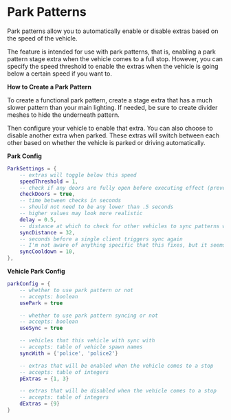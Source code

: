 # Park Patterns

Park patterns allow you to automatically enable or disable extras based on the speed of the vehicle.

The feature is intended for use with park patterns, that is, enabling a park pattern stage extra when the vehicle comes to a full stop. However, you can specify the speed threshold to enable the extras when the vehicle is going below a certain speed if you want to.

**How to Create a Park Pattern**

To create a functional park pattern, create a stage extra that has a much slower pattern than your main lighting. If needed, be sure to create divider meshes to hide the underneath pattern.

Then configure your vehicle to enable that extra. You can also choose to disable another extra when parked. These extras will switch between each other based on whether the vehicle is parked or driving automatically.

**Park Config**

```lua
ParkSettings = {
    -- extras will toggle below this speed
    speedThreshold = 1,
    -- check if any doors are fully open before executing effect (prevents doors from always snapping shut)
    checkDoors = true,
    -- time between checks in seconds
    -- should not need to be any lower than .5 seconds
    -- higher values may look more realistic
    delay = 0.5,
    -- distance at which to check for other vehicles to sync patterns with
    syncDistance = 32,
    -- seconds before a single client triggers sync again 
    -- I'm not aware of anything specific that this fixes, but it seems like a safe move and shouldn't affect the outcome.
    syncCooldown = 10,
},
```

**Vehicle Park Config**

```lua
parkConfig = {
    -- whether to use park pattern or not
    -- accepts: boolean
    usePark = true

    -- whether to use park pattern syncing or not
    -- accepts: boolean
    useSync = true

    -- vehicles that this vehicle with sync with
    -- accepts: table of vehicle spawn names
    syncWith = {'police', 'police2'}

    -- extras that will be enabled when the vehicle comes to a stop
    -- accepts: table of integers
    pExtras = {1, 3}

    -- extras that will be disabled when the vehicle comes to a stop
    -- accepts: table of integers
    dExtras = {9}
}
```
